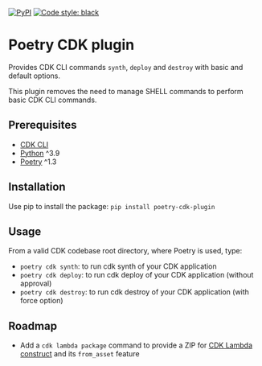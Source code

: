 <p align="left">
<a href="https://pypi.org/project/poetry-cdk-plugin/"><img alt="PyPI" src="https://img.shields.io/pypi/v/black"></a>
<a href="https://github.com/psf/black"><img alt="Code style: black" src="https://img.shields.io/badge/code%20style-black-000000.svg"></a>
</p>

# Poetry CDK plugin

Provides CDK CLI commands ```synth```, ```deploy``` and ```destroy``` with basic and default options.

This plugin removes the need to manage SHELL commands to perform basic CDK CLI commands.

## Prerequisites

- [CDK CLI](https://docs.aws.amazon.com/cdk/v2/guide/cli.html)
- [Python](https://www.python.org/) ^3.9
- [Poetry](https://python-poetry.org/) ^1.3

## Installation

Use pip to install the package: ```pip install poetry-cdk-plugin```

## Usage

From a valid CDK codebase root directory, where Poetry is used, type:
- ```poetry cdk synth```: to run cdk synth of your CDK application
- ```poetry cdk deploy```: to run cdk deploy of your CDK application (without approval)
- ```poetry cdk destroy```: to run cdk destroy of your CDK application (with force option)


## Roadmap

- Add a ```cdk lambda package``` command to provide a ZIP for [CDK Lambda construct](https://docs.aws.amazon.com/cdk/api/v2/python/aws_cdk.aws_lambda/README.html) and its ```from_asset``` feature
